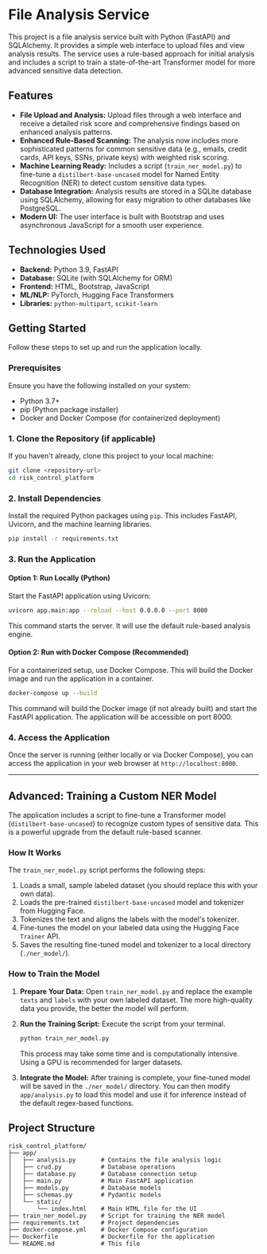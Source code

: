# File Analysis Service

This project is a file analysis service built with Python (FastAPI) and SQLAlchemy. It provides a simple web interface to upload files and view analysis results. The service uses a rule-based approach for initial analysis and includes a script to train a state-of-the-art Transformer model for more advanced sensitive data detection.

## Features

-   **File Upload and Analysis:** Upload files through a web interface and receive a detailed risk score and comprehensive findings based on enhanced analysis patterns.
-   **Enhanced Rule-Based Scanning:** The analysis now includes more sophisticated patterns for common sensitive data (e.g., emails, credit cards, API keys, SSNs, private keys) with weighted risk scoring.
-   **Machine Learning Ready:** Includes a script (`train_ner_model.py`) to fine-tune a `distilbert-base-uncased` model for Named Entity Recognition (NER) to detect custom sensitive data types.
-   **Database Integration:** Analysis results are stored in a SQLite database using SQLAlchemy, allowing for easy migration to other databases like PostgreSQL.
-   **Modern UI:** The user interface is built with Bootstrap and uses asynchronous JavaScript for a smooth user experience.

## Technologies Used

-   **Backend:** Python 3.9, FastAPI
-   **Database:** SQLite (with SQLAlchemy for ORM)
-   **Frontend:** HTML, Bootstrap, JavaScript
-   **ML/NLP:** PyTorch, Hugging Face Transformers
-   **Libraries:** `python-multipart`, `scikit-learn`

## Getting Started

Follow these steps to set up and run the application locally.

### Prerequisites

Ensure you have the following installed on your system:

-   Python 3.7+
-   pip (Python package installer)
-   Docker and Docker Compose (for containerized deployment)

### 1. Clone the Repository (if applicable)

If you haven't already, clone this project to your local machine:

```bash
git clone <repository-url>
cd risk_control_platform
```

### 2. Install Dependencies

Install the required Python packages using `pip`. This includes FastAPI, Uvicorn, and the machine learning libraries.

```bash
pip install -r requirements.txt
```

### 3. Run the Application

#### Option 1: Run Locally (Python)

Start the FastAPI application using Uvicorn:

```bash
uvicorn app.main:app --reload --host 0.0.0.0 --port 8000
```

This command starts the server. It will use the default rule-based analysis engine.

#### Option 2: Run with Docker Compose (Recommended)

For a containerized setup, use Docker Compose. This will build the Docker image and run the application in a container.

```bash
docker-compose up --build
```

This command will build the Docker image (if not already built) and start the FastAPI application. The application will be accessible on port 8000.

### 4. Access the Application

Once the server is running (either locally or via Docker Compose), you can access the application in your web browser at `http://localhost:8000`.

---

## Advanced: Training a Custom NER Model

The application includes a script to fine-tune a Transformer model (`distilbert-base-uncased`) to recognize custom types of sensitive data. This is a powerful upgrade from the default rule-based scanner.

### How It Works

The `train_ner_model.py` script performs the following steps:
1.  Loads a small, sample labeled dataset (you should replace this with your own data).
2.  Loads the pre-trained `distilbert-base-uncased` model and tokenizer from Hugging Face.
3.  Tokenizes the text and aligns the labels with the model's tokenizer.
4.  Fine-tunes the model on your labeled data using the Hugging Face `Trainer` API.
5.  Saves the resulting fine-tuned model and tokenizer to a local directory (`./ner_model/`).

### How to Train the Model

1.  **Prepare Your Data:** Open `train_ner_model.py` and replace the example `texts` and `labels` with your own labeled dataset. The more high-quality data you provide, the better the model will perform.

2.  **Run the Training Script:** Execute the script from your terminal.

    ```bash
    python train_ner_model.py
    ```
    This process may take some time and is computationally intensive. Using a GPU is recommended for larger datasets.

3.  **Integrate the Model:** After training is complete, your fine-tuned model will be saved in the `./ner_model/` directory. You can then modify `app/analysis.py` to load this model and use it for inference instead of the default regex-based functions.

## Project Structure

```
risk_control_platform/
├── app/
│   ├── analysis.py       # Contains the file analysis logic
│   ├── crud.py           # Database operations
│   ├── database.py       # Database connection setup
│   ├── main.py           # Main FastAPI application
│   ├── models.py         # Database models
│   ├── schemas.py        # Pydantic models
│   └── static/
│       └── index.html    # Main HTML file for the UI
├── train_ner_model.py    # Script for training the NER model
├── requirements.txt      # Project dependencies
├── docker-compose.yml    # Docker Compose configuration
├── Dockerfile            # Dockerfile for the application
└── README.md             # This file
```